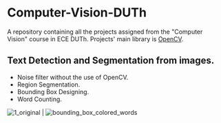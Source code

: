 # Computer-Vision-DUTh
A repository containing all the projects assigned from the "Computer Vision" course in ECE DUTh.
Projects' main library is [OpenCV](https://opencv.org/). 

## Text Detection and Segmentation from images.
* Noise filter without the use of OpenCV.
* Region Segmentation.
* Bounding Box Designing.
* Word Counting.

![1_original](https://github.com/marietonik/Computer-Vision-DUTh/assets/53263761/5e91d7d3-11bf-496a-8370-4fef24706e77) | ![bounding_box_colored_words](https://github.com/marietonik/Computer-Vision-DUTh/assets/53263761/13a5fc90-2a3a-4bfa-a42b-2dc722b762d8)

